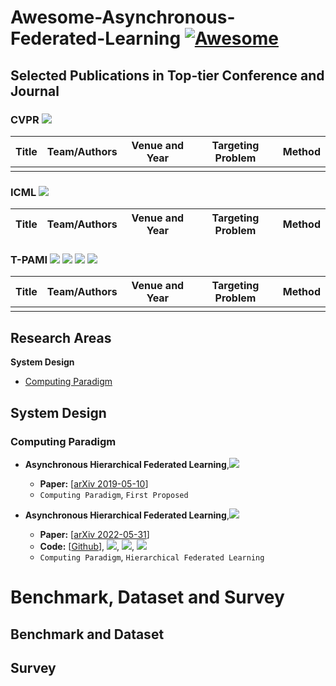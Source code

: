 # Awesome-Asynchronous-Federated-Learning [![Awesome](https://awesome.re/badge.svg)](https://awesome.re)



## Selected Publications in Top-tier Conference and Journal

### CVPR ![](https://img.shields.io/badge/CCF-A-red?style=round-square&logo=SocialBlade&logoColor=6B9DF9)

| Title                                | Team/Authors                                         | Venue and Year | Targeting Problem       | Method              |
| ------------------------------------ | ---------------------------------------------------- | -------------- | ----------------------- | ------------------- |
|       |              |                |||

### ICML ![](https://img.shields.io/badge/CCF-A-red?style=round-square&logo=SocialBlade&logoColor=6B9DF9)

| Title                                                        | Team/Authors | Venue and Year | Targeting Problem | Method |
| ------------------------------------------------------------ | ------------ | -------------- | ----------------- | ------ |

### T-PAMI ![](https://img.shields.io/badge/CCF-A-red?style=round-square&logo=SocialBlade&logoColor=6B9DF9) ![](https://img.shields.io/badge/SCI-计算机1区-red?style=round-square&logo=SocialBlade&logoColor=6B9DF9) ![](https://img.shields.io/badge/SCI-工程技术1区-red?style=round-square&logo=SocialBlade&logoColor=6B9DF9) ![](https://img.shields.io/badge/SCIIF-24.31-red?style=round-square&logo=SocialBlade&logoColor=6B9DF9)

| Title                                                        | Team/Authors | Venue and Year | Targeting Problem | Method |
| ------------------------------------------------------------ | ------------ | -------------- | ----------------- | ------ |
|       |              |                |||

## Research Areas 
**System Design**

- [Computing Paradigm](#Computing-Paradigm)

## System Design
### Computing Paradigm
- **Asynchronous Hierarchical Federated Learning**,![](https://img.shields.io/badge/Citation-231-lightblue?style=round-square&logo=GoogleScholar&logoColor=6B9DF9)
  - **Paper:** [[arXiv 2019-05-10](https://arxiv.org/pdf/1903.03934.pdf)]
  - `Computing Paradigm`,  `First Proposed`

- **Asynchronous Hierarchical Federated Learning**,![](https://img.shields.io/badge/Citation-0-lightgray?style=round-square&logo=GoogleScholar&logoColor=6B9DF9)
  - **Paper:** [[arXiv 2022-05-31](https://arxiv.org/pdf/2206.00054.pdf)]
  - **Code:** [[Github](https://github.com/thecheebo/Asynchronous-Federated-Learning-on-Hierarchical-Clusters)], ![](https://img.shields.io/badge/PyTorch-latest-orange?style=round-square&logo=PyTorch&logoColor=orange), ![](https://img.shields.io/github/stars/thecheebo/Asynchronous-Federated-Learning-on-Hierarchical-Clusters?style=round-square&logo=Github&logoColor=white), ![](https://img.shields.io/github/last-commit/thecheebo/Asynchronous-Federated-Learning-on-Hierarchical-Clusters?style=round-square&logo=Github&logoColor=white)
  - `Computing Paradigm`,  `Hierarchical Federated Learning`


# Benchmark, Dataset and Survey 

## Benchmark and Dataset


## Survey

